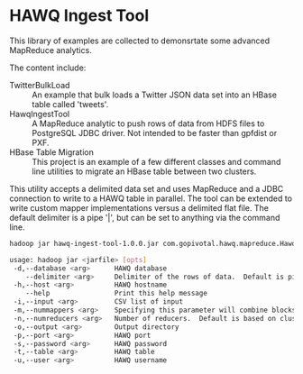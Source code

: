 HAWQ Ingest Tool
==========
<p>
This library of examples are collected to demonsrtate some advanced MapReduce analytics.

The content include:

<dl>
  <dt>TwitterBulkLoad</dt>
  <dd>An example that bulk loads a Twitter JSON data set into an HBase table called 'tweets'.</dd>
  <dt>HawqIngestTool</dt>
  <dd>A MapReduce analytic to push rows of data from HDFS files to PostgreSQL JDBC driver.  Not intended to be faster than gpfdist or PXF.</dd>
  <dt>HBase Table Migration</dt>
  <dd>This project is an example of a few different classes and command line utilities to migrate an HBase table between two clusters.</dd>
</dl>
This utility accepts a delimited data set and uses MapReduce and a JDBC connection to write to a HAWQ table in parallel.  The tool can be extended to write custom mapper implementations versus a delimited flat file.
The default delimiter is a pipe '|', but can be set to anything via the command line.

```sh
hadoop jar hawq-ingest-tool-1.0.0.jar com.gopivotal.hawq.mapreduce.HawqIngestTool --help

usage: hadoop jar <jarfile> [opts]
 -d,--database <arg>      HAWQ database
    --delimiter <arg>     Delimiter of the rows of data.  Default is pipe - |
 -h,--host <arg>          HAWQ hostname
    --help                Print this help message
 -i,--input <arg>         CSV list of input
 -m,--nummappers <arg>    Specifying this parameter will combine blocks into a set number of map tasks
 -n,--numreducers <arg>   Number of reducers.  Default is based on cluster configuration
 -o,--output <arg>        Output directory
 -p,--port <arg>          HAWQ port
 -s,--password <arg>      HAWQ password
 -t,--table <arg>         HAWQ table
 -u,--user <arg>          HAWQ username
```
